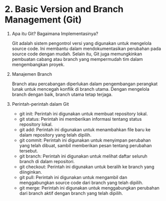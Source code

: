 # 2. Basic Version and Branch Management (Git)

1. Apa itu Git? Bagaimana Implementasinya?

    Git adalah sistem pengontrol versi yang digunakan untuk mengelola source code. Ini membantu dalam mendokumentasikan perubahan pada source code dengan mudah. Selain itu, Git juga memungkinkan pembuatan cabang atau branch yang mempermudah tim dalam mengembangkan proyek.

2. Manajemen Branch

    Branch atau percabangan diperlukan dalam pengembangan perangkat lunak untuk mencegah konflik di branch utama. Dengan mengelola branch dengan baik, branch utama tetap terjaga.

3. Perintah-perintah dalam Git

    - git init: Perintah ini digunakan untuk membuat repository lokal.
    - git status: Perintah ini memberikan informasi tentang status repository lokal.
    - git add: Perintah ini digunakan untuk menambahkan file baru ke dalam repository yang telah dipilih.
    - git commit: Perintah ini digunakan untuk menyimpan perubahan yang telah dibuat, sambil memberikan pesan tentang perubahan tersebut.
    - git branch: Perintah ini digunakan untuk melihat daftar seluruh branch di dalam repositori.
    - git checkout: Perintah ini digunakan untuk beralih ke branch yang diinginkan.
    - git pull: Perintah ini digunakan untuk mengambil dan menggabungkan source code dari branch yang telah dipilih.
    - git merge: Perintah ini digunakan untuk menggabungkan perubahan dari branch aktif dengan branch yang telah dipilih.